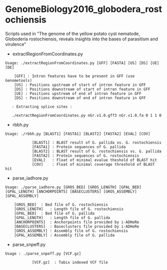 # GenomeBiology2016_globodera_rostochiensis
Scripts used in "The genome of the yellow potato cyst nematode, Globoderia rostochiensis, reveals insights into the bases of parasitism and virulence"

- extractRegionFromCoordinates.py
```
Usage: ./extractRegionFromCoordinates.py [GFF] [FASTA] [US] [DS] [UE] [DE] 

	[GFF] : Intron features have to be present in GFF (use Genometools)
	[US] : Positions upstream of start of intron feature in GFF
	[DS] : Positions downstream of start of intron feature in GFF
	[UE] : Positions upstream of end of intron feature in GFF
	[DS] : Positions downstream of end of intron feature in GFF

   - Extracting splice sites : 

   ./extractRegionFromCoordinates.py nGr.v1.0.gff3 nGr.v1.0.fa 0 1 1 0 
```
- rbbh.py
```
Usage: ./rbbh.py [BLAST1] [FASTA1] [BLAST2] [FASTA2] [EVAL] [COV]

			[BLAST1] : BLAST result of G. pallida vs. G. rostochiensis
			[FASTA1] : Protein sequences of G. pallida
			[BLAST2] : BLAST result of G. rostochiensis vs. G. pallida
			[FASTA2] : Protein sequences of G. rostochiensis
			[EVAL]   : Float of minimal evalue theshold of BLAST hit
			[COV]    : Float of minimal coverage threshold of BLAST hit
```
- parse_iadhore.py
```
Usage: ./parse_iadhore.py [GROS_BED] [GROS_LENGTH] [GPAL_BED] [GPAL_LENGTH] [ANCHORPOINTS] [BASECLUSTERS] [GROS_ASSEMBLY] [GPAL_ASSEMBLY] 

	[GROS_BED] 	: Bed file of G. rostochiensis
	[GROS_LENGTH] 	: Length file of G. rostochiensis
	[GPAL_BED] 	: Bed file of G. pallida
	[GPAL_LENGTH] 	: Length file of G. pallida
	[ANCHORPOINTS] 	: Anchorpoints file provided by i-ADHoRe
	[BASECLUSTERS] 	: Baseclusters file provided by i-ADHoRe
	[GROS_ASSEMBLY] : Assembly file of G. rostochiensis
	[GPAL_ASSEMBLY] : Assembly file of G. pallida
```
- parse_snpeff.py
```
Usage : ./parse_snpeff.py [VCF.gz]

            [VCF.gz]  : Tabix indexed VCF file
```
